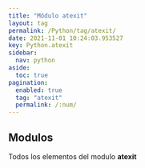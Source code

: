```yaml
---
title: "Módulo atexit"
layout: tag
permalink: /Python/tag/atexit/
date: 2021-11-01 10:24:03.953527
key: Python.atexit
sidebar: 
  nav: python
aside: 
  toc: true
pagination: 
  enabled: true
  tag: "atexit"
  permalink: /:num/
---
```


<h2>Modulos</h2>
Todos los elementos del modulo <strong>atexit</strong>
